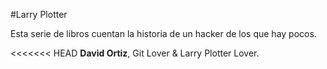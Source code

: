 #Larry Plotter

Esta serie de libros cuentan la historia de un hacker de los que hay pocos.

<<<<<<< HEAD
**David Ortiz**, Git Lover & Larry Plotter Lover.

